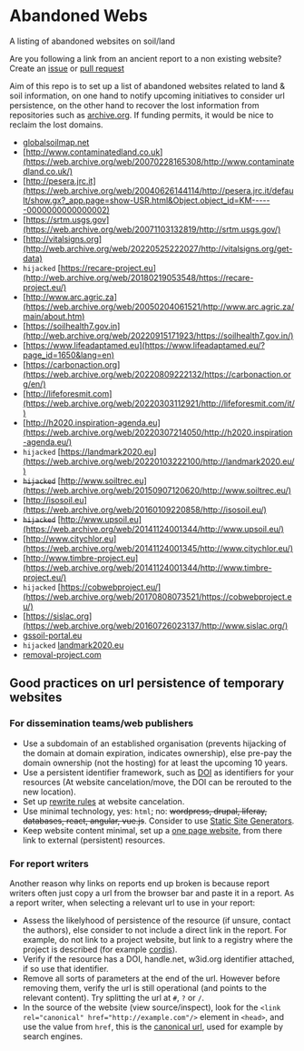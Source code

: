 # Abandoned Webs

A listing of abandoned websites on soil/land

Are you following a link from an ancient report to a non existing website? Create an [issue](../../issues) or [pull request](../../pulls)

Aim of this repo is to set up a list of abandoned websites related to land & soil information, on one hand to notify upcoming initiatives to consider url persistence, on the other hand to recover the lost information 
from repositories such as [archive.org](https://web.archive.org). If funding permits, it would be nice to reclaim the lost domains.

- [globalsoilmap.net](https://web.archive.org/web/20180712112423/http://globalsoilmap.net/)
- [http://www.contaminatedland.co.uk](https://web.archive.org/web/20070228165308/http://www.contaminatedland.co.uk/) 
- [http://pesera.jrc.it](https://web.archive.org/web/20040626144114/http://pesera.jrc.it/default/show.gx?_app.page=show-USR.html&Object.object_id=KM------0000000000000002) 
- [https://srtm.usgs.gov](https://web.archive.org/web/20071103132819/http://srtm.usgs.gov/) 
- [http://vitalsigns.org](http://web.archive.org/web/20220525222027/http://vitalsigns.org/get-data)
- `hijacked` [https://recare-project.eu](http://web.archive.org/web/20180219053548/https://recare-project.eu/)
- [http://www.arc.agric.za](https://web.archive.org/web/20050204061521/http://www.arc.agric.za/main/about.htm)
- [https://soilhealth7.gov.in](http://web.archive.org/web/20220915171923/https://soilhealth7.gov.in/)
- [https://www.lifeadaptamed.eu](https://www.lifeadaptamed.eu/?page_id=1650&lang=en)
- [https://carbonaction.org](https://web.archive.org/web/20220809222132/https://carbonaction.org/en/)
- [http://lifeforesmit.com](https://web.archive.org/web/20220303112921/http://lifeforesmit.com/it/)
- [http://h2020.inspiration-agenda.eu](https://web.archive.org/web/20220307214050/http://h2020.inspiration-agenda.eu/)
- `hijacked` [https://landmark2020.eu](https://web.archive.org/web/20220103222100/http://landmark2020.eu/)
- ~~`hijacked`~~ [http://www.soiltrec.eu](https://web.archive.org/web/20150907120620/http://www.soiltrec.eu/)
- [http://isosoil.eu](https://web.archive.org/web/20160109220858/http://isosoil.eu/)
- ~~`hijacked`~~ [http://www.upsoil.eu](https://web.archive.org/web/20141124001344/http://www.upsoil.eu/)
- [http://www.citychlor.eu](https://web.archive.org/web/20141124001345/http://www.citychlor.eu/)
- [http://www.timbre-project.eu](https://web.archive.org/web/20141124001344/http://www.timbre-project.eu/)
- `hijacked` [https://cobwebproject.eu/](https://web.archive.org/web/20170808073521/https://cobwebproject.eu/)
- [https://sislac.org](https://web.archive.org/web/20160726023137/http://www.sislac.org/)
- [gssoil-portal.eu](https://web.archive.org/web/20131009224121/http://gssoil-portal.eu/ingrid-portal/)
- `hijacked` [landmark2020.eu](https://web.archive.org/web/20220310125101/https://landmark2020.eu/)
- [removal-project.com](https://web.archive.org/web/20240822131212/https://www.removal-project.com/)


## Good practices on url persistence of temporary websites

### For dissemination teams/web publishers

- Use a subdomain of an established organisation (prevents hijacking of the domain at domain expiration, indicates ownership), else pre-pay the domain ownership (not the hosting) for at least the upcoming 10 years.
- Use a persistent identifier framework, such as [DOI](https://doi.org) as identifiers for your resources (At website cancelation/move, the DOI can be rerouted to the new location).
- Set up [rewrite rules](https://en.wikipedia.org/wiki/Rewrite_engine) at website cancelation.
- Use minimal technology, yes: `html`; no: ~~wordpress, drupal, liferay, databases, react, angular, vue.js~~. Consider to use [Static Site Generators](https://about.gitlab.com/blog/2022/04/18/comparing-static-site-generators/).
- Keep website content minimal, set up a [one page website](https://www.web.com/blog/one-page-vs-multi-page-website/), from there link to external (persistent) resources.

### For report writers

Another reason why links on reports end up broken is because report writers often just copy a url from the browser bar and paste it in a report.
As a report writer, when selecting a relevant url to use in your report:

- Assess the likelyhood of persistence of the resource (if unsure, contact the authors), else consider to not include a direct link in the report. For example, do not link to a project website, but link to a registry where the project is described (for example [cordis](https://cordis.europa.eu)).
- Verify if the resource has a DOI, handle.net, w3id.org identifier attached, if so use that identifier.
- Remove all sorts of parameters at the end of the url. However before removing them, verify the url is still operational (and points to the relevant content). Try splitting the url at `#`, `?` or `/`.
- In the source of the website (view source/inspect), look for the `<link rel="canonical" href="http://example.com"/>` element in `<head>`, and use the value from `href`, this is the [canonical url](https://en.wikipedia.org/wiki/Canonical_link_element), used for example by search engines. 
